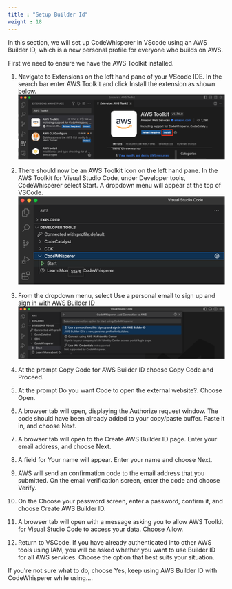 ```yaml
---
title : "Setup Builder Id"
weight : 18
---
```


In this section, we will set up CodeWhisperer in VScode using an AWS Builder ID, which is a new personal profile for everyone who builds on AWS.

First we need to ensure we have the AWS Toolkit installed.

1. Navigate to Extensions on the left hand pane of your VScode IDE. In the search bar enter AWS Toolkit and click Install the extension as shown below.
![AWSToolkit Setup](/static/AWStoolkit.png)

2. There should now be an AWS Toolkit icon on the left hand pane. In the AWS Toolkit for Visual Studio Code, under Developer tools, CodeWhisperer select Start. A dropdown menu will appear at the top of VSCode.
![AWSToolkit Setup](/static/CWstart.png)

3. From the dropdown menu, select Use a personal email to sign up and sign in with AWS Builder ID
![Builder ID Setup](/static/CWBuilderID.png)

4. At the prompt Copy Code for AWS Builder ID choose Copy Code and Proceed.

5. At the prompt Do you want Code to open the external website?. Choose Open.

6. A browser tab will open, displaying the Authorize request window. The code should have been already added to your copy/paste buffer. Paste it in, and choose Next.

7. A browser tab will open to the Create AWS Builder ID page. Enter your email address, and choose Next.

8. A field for Your name will appear. Enter your name and choose Next.

9. AWS will send an confirmation code to the email address that you submitted. On the email verification screen, enter the code and choose Verify.

10. On the Choose your password screen, enter a password, confirm it, and choose Create AWS Builder ID.

11. A browser tab will open with a message asking you to allow AWS Toolkit for Visual Studio Code to access your data. Choose Allow.

12. Return to VSCode. If you have already authenticated into other AWS tools using IAM, you will be asked whether you want to use Builder ID for all AWS services. Choose the option that best suits your situation.

If you're not sure what to do, choose Yes, keep using AWS Builder ID with CodeWhisperer while using....